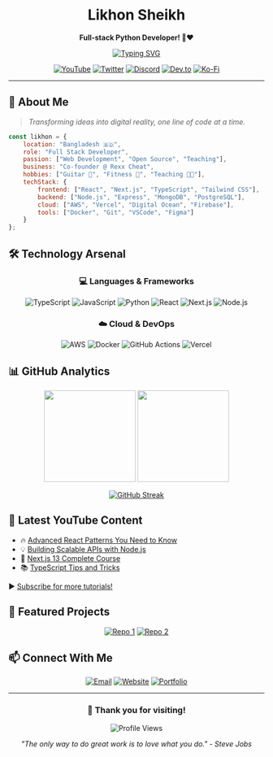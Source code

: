 <div align="center">

  <h1>Likhon Sheikh</h1>
  <p>
    <strong>Full-stack Python Developer! 🚀❤️ </strong>  
  </p>

[![Typing SVG](https://readme-typing-svg.herokuapp.com?font=Fira+Code&size=24&duration=4000&pause=1000&color=F7D433&center=true&vCenter=true&width=600&lines=Full+Stack+Web+Developer+%F0%9F%92%BB;YouTube+Content+Creator+%F0%9F%8E%A5;Open+Source+Enthusiast+%F0%9F%8C%9F;Always+Learning%2C+Always+Growing+%F0%9F%8C%B1)](https://git.io/typing-svg)

</div>

<div align="center">

[![YouTube](https://img.shields.io/badge/Learn_With_Likhon-%23FF0000.svg?style=for-the-badge&logo=youtube&logoColor=white)](https://youtube.com/learnwithlikhon)
[![Twitter](https://img.shields.io/badge/Follow-%231DA1F2.svg?style=for-the-badge&logo=twitter&logoColor=white)](https://twitter.com/learnwithlikhon)
[![Discord](https://img.shields.io/badge/Community-%237289DA.svg?style=for-the-badge&logo=discord&logoColor=white)](https://discord.gg/learnwithlikhon)
[![Dev.to](https://img.shields.io/badge/Tech_Blog-%230A0A0A.svg?style=for-the-badge&logo=dev.to&logoColor=white)](https://dev.to/learnwithlikhon)
[![Ko-Fi](https://img.shields.io/badge/Support_Me-%23FF5E5B.svg?style=for-the-badge&logo=ko-fi&logoColor=white)](https://ko-fi.com/learnwithlikhon)

</div>

---

## 💫 About Me

> *Transforming ideas into digital reality, one line of code at a time.*

```javascript
const likhon = {
    location: "Bangladesh 🇧🇩",
    role: "Full Stack Developer",
    passion: ["Web Development", "Open Source", "Teaching"],
    business: "Co-founder @ Rexx Cheat",
    hobbies: ["Guitar 🎸", "Fitness 💪", "Teaching 👨‍🏫"],
    techStack: {
        frontend: ["React", "Next.js", "TypeScript", "Tailwind CSS"],
        backend: ["Node.js", "Express", "MongoDB", "PostgreSQL"],
        cloud: ["AWS", "Vercel", "Digital Ocean", "Firebase"],
        tools: ["Docker", "Git", "VSCode", "Figma"]
    }
};
```

## 🛠️ Technology Arsenal

<div align="center">

### 💻 Languages & Frameworks

![TypeScript](https://img.shields.io/badge/TypeScript-%23007ACC.svg?style=for-the-badge&logo=typescript&logoColor=white)
![JavaScript](https://img.shields.io/badge/JavaScript-%23F7DF1E.svg?style=for-the-badge&logo=javascript&logoColor=black)
![Python](https://img.shields.io/badge/Python-%233776AB.svg?style=for-the-badge&logo=python&logoColor=white)
![React](https://img.shields.io/badge/React-%2361DAFB.svg?style=for-the-badge&logo=react&logoColor=black)
![Next.js](https://img.shields.io/badge/Next.js-%23000000.svg?style=for-the-badge&logo=next.js&logoColor=white)
![Node.js](https://img.shields.io/badge/Node.js-%23339933.svg?style=for-the-badge&logo=node.js&logoColor=white)

### ☁️ Cloud & DevOps

![AWS](https://img.shields.io/badge/AWS-%23FF9900.svg?style=for-the-badge&logo=amazon-aws&logoColor=white)
![Docker](https://img.shields.io/badge/Docker-%232496ED.svg?style=for-the-badge&logo=docker&logoColor=white)
![GitHub Actions](https://img.shields.io/badge/GitHub_Actions-%232088FF.svg?style=for-the-badge&logo=github-actions&logoColor=white)
![Vercel](https://img.shields.io/badge/Vercel-%23000000.svg?style=for-the-badge&logo=vercel&logoColor=white)

</div>

## 📊 GitHub Analytics

<div align="center">

<img height="180em" src="https://github-readme-stats.vercel.app/api?username=learnwithlikhon&show_icons=true&theme=radical&include_all_commits=true&count_private=true&border_radius=8"/>
<img height="180em" src="https://github-readme-stats.vercel.app/api/top-langs/?username=learnwithlikhon&layout=compact&langs_count=7&theme=radical&border_radius=8"/>

[![GitHub Streak](https://github-readme-streak-stats.herokuapp.com?user=learnwithlikhon&theme=radical&border_radius=8)](https://git.io/streak-stats)

</div>

## 🎥 Latest YouTube Content

<!-- YOUTUBE:START -->
- 🔥 [Advanced React Patterns You Need to Know]()
- 💡 [Building Scalable APIs with Node.js]()
- 🚀 [Next.js 13 Complete Course]()
- 📚 [TypeScript Tips and Tricks]()
<!-- YOUTUBE:END -->

▶️ [Subscribe for more tutorials!](https://youtube.com/learnwithlikhon)

## 🌟 Featured Projects

<div align="center">

[![Repo 1](https://github-readme-stats.vercel.app/api/pin/?username=learnwithlikhon&repo=project1&theme=radical&border_radius=8)](https://github.com/learnwithlikhon/project1)
[![Repo 2](https://github-readme-stats.vercel.app/api/pin/?username=learnwithlikhon&repo=project2&theme=radical&border_radius=8)](https://github.com/learnwithlikhon/project2)

</div>

## 📫 Connect With Me

<div align="center">

[![Email](https://img.shields.io/badge/Email-learnwithlikhon%40gmail.com-%23D14836?style=for-the-badge&logo=gmail&logoColor=white)](mailto:learnwithlikhon@gmail.com)
[![Website](https://img.shields.io/badge/Website-learnwithlikhon.pages.dev-%23000000?style=for-the-badge&logo=vercel&logoColor=white)](https://learnwithlikhon.pages.dev)
[![Portfolio](https://img.shields.io/badge/Portfolio-learnwithlikhon.vercel.app-%23000000?style=for-the-badge&logo=vercel&logoColor=white)](https://learnwithlikhon.vercel.app)

</div>

---

<div align="center">

### 💝 Thank you for visiting! 

![Profile Views](https://komarev.com/ghpvc/?username=learnwithlikhon&label=Profile%20Views&color=brightgreen&style=for-the-badge)

*"The only way to do great work is to love what you do." - Steve Jobs*

</div>
